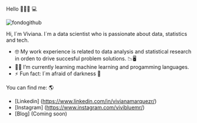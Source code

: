 Hello 👋🙋‍♀️ 💻

![fondogithub](https://user-images.githubusercontent.com/62452521/105530571-f7bb1100-5cb5-11eb-957e-2b4e0a0fe0a8.png)

Hi, I´m Viviana. I´m a data scientist who is passionate about data, statistics and tech. 
- 🤓 My work experience is related to data analysis and statistical research in orden to drive succesful problem solutions. 📉🖥 
- 👩‍💻 I’m currently learning machine learning and progamming languages. 
- ⚡ Fun fact: I´m afraid of darkness 👾

You can find me: 🌎 
- [Linkedin] (https://www.linkedin.com/in/vivianamarquezr/)
- [Instagram] (https://www.instagram.com/vivibluemr/)
- [Blog] (Coming soon) 



<!--
**viviblue2020/viviblue2020** is a ✨ _special_ ✨ repository because its `README.md` (this file) appears on your GitHub profile.


Here are some ideas to get you started:

- 🔭 I’m currently working on ...
- 🌱 I’m currently learning ...
- 👯 I’m looking to collaborate on ...
- 🤔 I’m looking for help with ...
- 💬 Ask me about ...
- 📫 How to reach me: ...
- 😄 Pronouns: ...
- ⚡ Fun fact: ...
-->
